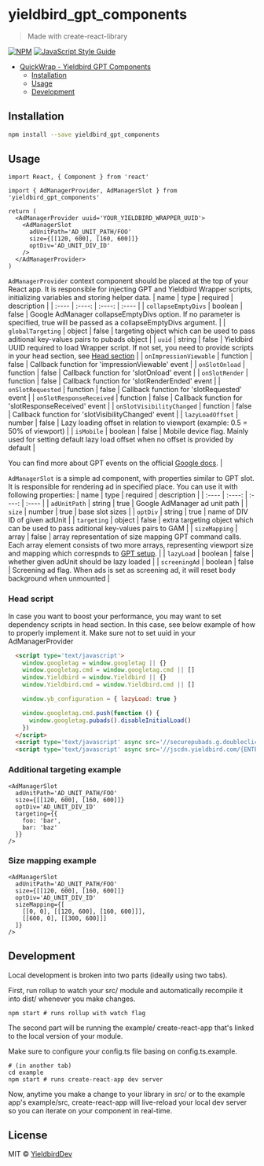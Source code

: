 # yieldbird_gpt_components

> Made with create-react-library

[![NPM](https://img.shields.io/npm/v/yieldbird_gpt_components.svg)](https://www.npmjs.com/package/yieldbird_gpt_components) [![JavaScript Style Guide](https://img.shields.io/badge/code_style-standard-brightgreen.svg)](https://standardjs.com)

- [QuickWrap - Yieldbird GPT Components](#yieldbird_gpt_components)
  - [Installation](#installation)
  - [Usage](#usage)
  - [Development](#development)

## Installation

```bash
npm install --save yieldbird_gpt_components
```

## Usage

```tsx
import React, { Component } from 'react'

import { AdManagerProvider, AdManagerSlot } from 'yieldbird_gpt_components'

return (
  <AdManagerProvider uuid='YOUR_YIELDBIRD_WRAPPER_UUID'>
    <AdManagerSlot
      adUnitPath='AD_UNIT_PATH/FOO'
      size={[[120, 600], [160, 600]]}
      optDiv='AD_UNIT_DIV_ID'
    />
  </AdManagerProvider>
)
```

`AdManagerProvider` context component should be placed at the top of your React app. It is responsible for injecting GPT and Yieldbird Wrapper scripts, initializing variables and storing helper data.
| name | type | required | description |
| :---- |  :----:  |  :----:  | :---- |
| `collapseEmptyDivs` | boolean | false | Google AdManager collapseEmptyDivs option. If no parameter is specified, true will be passed as a collapseEmptyDivs argument. |
| `globalTargeting` | object | false | targeting object which can be used to pass aditional key-values pairs to pubads object |
| `uuid` | string | false | Yieldbird UUID required to load Wrapper script. If not set, you need to provide scripts in your head section, see [Head section](#head-script) |
| `onImpressionViewable` | function | false | Callback function for 'impressionViewable' event |
| `onSlotOnload` | function | false | Callback function for 'slotOnload' event |
| `onSlotRender` | function | false | Callback function for 'slotRenderEnded' event |
| `onSlotRequested` | function | false | Callback function for 'slotRequested' event |
| `onSlotResponseReceived` | function | false | Callback function for 'slotResponseReceived' event |
| `onSlotVisibilityChanged` | function | false | Callback function for 'slotVisibilityChanged' event |
| `lazyLoadOffset` | number | false | Lazy loading offset in relation to viewport (example: 0.5 = 50% of viewport) |
| `isMobile` | boolean | false | Mobile device flag. Mainly used for setting default lazy load offset when no offset is provided by default |

You can find more about GPT events on the official [Google docs](https://developers.google.com/publisher-tag/reference#googletag.events.event). |

`AdManagerSlot` is a simple ad component, with properties similar to GPT slot. It is responsible for rendering ad in specified place. You can use it with following properties:
| name | type | required | description |
| :---- |  :----:  |  :----:  | :---- |
| `adUnitPath` | string | true | Google AdManager ad unit path |
| `size` | number | true | base slot sizes |
| `optDiv` | string | true | name of DIV ID of given adUnit |
| `targeting` | object | false | extra targeting object which can be used to pass aditional key-values pairs to GAM |
| `sizeMapping` | array | false | array representation of size mapping GPT command calls. Each array element consists of two more arrays, representing viewport size and mapping which correspnds to [GPT setup](https://developers.google.com/publisher-tag/reference#googletag.sizemappingbuilder). |
| `lazyLoad` | boolean | false | whether given adUnit should be lazy loaded |
| `screeningAd` | boolean | false | Screening ad flag. When ads is set as screening ad, it will reset body background when unmounted |


### Head script

In case you want to boost your performance, you may want to set dependency scripts in head section. In this case, see below example of how to properly implement it. Make sure not to set uuid in your AdManagerProvider

```html
  <script type='text/javascript'>
    window.googletag = window.googletag || {}
    window.googletag.cmd = window.googletag.cmd || []
    window.Yieldbird = window.Yieldbird || {}
    window.Yieldbird.cmd = window.Yieldbird.cmd || []

    window.yb_configuration = { lazyLoad: true }

    window.googletag.cmd.push(function () {
      window.googletag.pubads().disableInitialLoad()
    })
  </script>
  <script type='text/javascript' async src='//securepubads.g.doubleclick.net/tag/js/gpt.js'></script>
  <script type='text/javascript' async src='//jscdn.yieldbird.com/{ENTER_YOUR_YIELDBIRD_UUID_HERE}/yb.js'></script>
```

### Additional targeting example
```tsx
<AdManagerSlot
  adUnitPath='AD_UNIT_PATH/FOO'
  size={[[120, 600], [160, 600]]}
  optDiv='AD_UNIT_DIV_ID'
  targeting={{
    foo: 'bar',
    bar: 'baz'
  }}
/>
```

### Size mapping example
```tsx
<AdManagerSlot
  adUnitPath='AD_UNIT_PATH/FOO'
  size={[[120, 600], [160, 600]]}
  optDiv='AD_UNIT_DIV_ID'
  sizeMapping={[
    [[0, 0], [[120, 600], [160, 600]]],
    [[600, 0], [[300, 600]]]
  ]}
/>
```

## Development

Local development is broken into two parts (ideally using two tabs).

First, run rollup to watch your src/ module and automatically recompile it into dist/ whenever you make changes.

```
npm start # runs rollup with watch flag
```

The second part will be running the example/ create-react-app that's linked to the local version of your module.

Make sure to configure your config.ts file basing on config.ts.example.

```
# (in another tab)
cd example
npm start # runs create-react-app dev server
```

Now, anytime you make a change to your library in src/ or to the example app's example/src, create-react-app will live-reload your local dev server so you can iterate on your component in real-time.

## License

MIT © [YieldbirdDev](https://github.com/YieldbirdDev)
